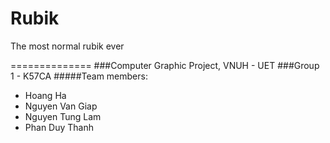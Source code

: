 # Rubik
The most normal rubik ever

==============
###Computer Graphic Project, VNUH - UET
###Group 1 - K57CA
#####Team members:
* Hoang Ha
* Nguyen Van Giap
* Nguyen Tung Lam
* Phan Duy Thanh
